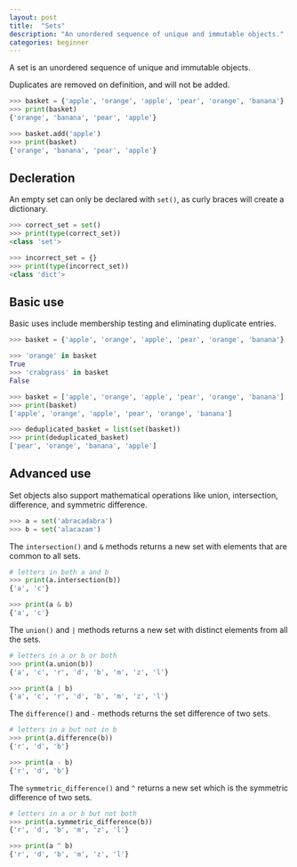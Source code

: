 ```yaml
---
layout: post
title:  "Sets"
description: "An unordered sequence of unique and immutable objects."
categories: beginner
---
```


A set is an unordered sequence of unique and immutable objects.

Duplicates are removed on definition, and will not be added.

```python
>>> basket = {'apple', 'orange', 'apple', 'pear', 'orange', 'banana'}
>>> print(basket)
{'orange', 'banana', 'pear', 'apple'}

>>> basket.add('apple')
>>> print(basket)
{'orange', 'banana', 'pear', 'apple'}
```

## Decleration

An empty set can only be declared with `set()`, as curly braces will create a dictionary.

```python
>>> correct_set = set()
>>> print(type(correct_set))
<class 'set'>

>>> incorrect_set = {}
>>> print(type(incorrect_set))
<class 'dict'>
```

## Basic use

Basic uses include membership testing and eliminating duplicate entries.

```python
>>> basket = {'apple', 'orange', 'apple', 'pear', 'orange', 'banana'}

>>> 'orange' in basket
True
>>> 'crabgrass' in basket
False
```

```python
>>> basket = ['apple', 'orange', 'apple', 'pear', 'orange', 'banana']
>>> print(basket)
['apple', 'orange', 'apple', 'pear', 'orange', 'banana']

>>> deduplicated_basket = list(set(basket))
>>> print(deduplicated_basket)
['pear', 'orange', 'banana', 'apple']
```

## Advanced use

Set objects also support mathematical operations like union, intersection, difference, and symmetric difference.

```python
>>> a = set('abracadabra')
>>> b = set('alacazam')
```

The `intersection()` and `&` methods returns a new set with elements that are common to all sets.

```python
# letters in both a and b
>>> print(a.intersection(b))
{'a', 'c'}

>>> print(a & b)
{'a', 'c'}
```


The `union()` and `|` methods returns a new set with distinct elements from all the sets.

```python
# letters in a or b or both
>>> print(a.union(b))
{'a', 'c', 'r', 'd', 'b', 'm', 'z', 'l'}

>>> print(a | b)
{'a', 'c', 'r', 'd', 'b', 'm', 'z', 'l'}
```


The `difference()` and `-` methods returns the set difference of two sets.

```python
# letters in a but not in b
>>> print(a.difference(b))
{'r', 'd', 'b'}

>>> print(a - b)
{'r', 'd', 'b'}
```

The `symmetric_difference()` and `^` returns a new set which is the symmetric difference of two sets.

```python
# letters in a or b but not both
>>> print(a.symmetric_difference(b))
{'r', 'd', 'b', 'm', 'z', 'l'}

>>> print(a ^ b)
{'r', 'd', 'b', 'm', 'z', 'l'}
```
